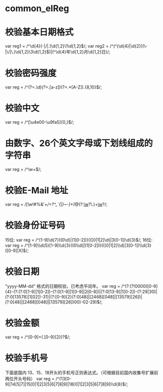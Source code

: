 # common_elReg
# 校验基本日期格式
var reg1 = /^\d{4}(\-|\/|\.)\d{1,2}\1\d{1,2}$/;
var reg2 = /^(^(\d{4}|\d{2})(\-|\/|\.)\d{1,2}\3\d{1,2}$)|(^\d{4}年\d{1,2}月\d{1,2}日$)$/;
# 校验密码强度
var reg = /^(?=.*\\d)(?=.*[a-z])(?=.*[A-Z]).{8,10}$/;
# 校验中文
var reg = /^[\\u4e00-\\u9fa5]{0,}$/;
# 由数字、26个英文字母或下划线组成的字符串
var reg = /^\\w+$/;
# 校验E-Mail 地址
var reg = /[\\w!#$%&'*+/=?^_`{|}~-]+(?:\\.[\\w!#$%&'*+/=?^_`{|}~-]+)*@(?:[\\w](?:[\\w-]*[\\w])?\\.)+[\\w](?:[\\w-]*[\\w])?/;
# 校验身份证号码
  15位:
    var reg = /^[1-9]\\d{7}((0\\d)|(1[0-2]))(([0|1|2]\\d)|3[0-1])\\d{3}$/;
  16位:
    var reg = /^[1-9]\\d{5}[1-9]\\d{3}((0\\d)|(1[0-2]))(([0|1|2]\\d)|3[0-1])\\d{3}([0-9]|X)$/;
# 校验日期
"yyyy-MM-dd" 格式的日期校验，已考虑平闰年。
var reg = /^(?:(?!0000)[0-9]{4}-(?:(?:0[1-9]|1[0-2])-(?:0[1-9]|1[0-9]|2[0-8])|(?:0[13-9]|1[0-2])-(?:29|30)|(?:0[13578]|1[02])-31)|(?:[0-9]{2}(?:0[48]|[2468][048]|[13579][26])|(?:0[48]|[2468][048]|[13579][26])00)-02-29)$/;
# 校验金额
var reg = /^[0-9]+(.[0-9]{2})?$/;
# 校验手机号
下面是国内 13、15、18开头的手机号正则表达式。（可根据目前国内收集号扩展前两位开头号码）
var reg = /^(13[0-9]|14[5|7]|15[0|1|2|3|5|6|7|8|9]|18[0|1|2|3|5|6|7|8|9])\\d{8}$/;
